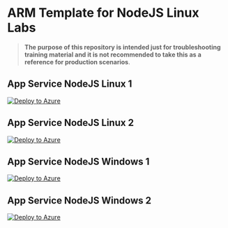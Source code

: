 # ARM Template for NodeJS Linux Labs

> **The purpose of this repository is intended just for troubleshooting training material and it is not recommended to take this as a reference for production scenarios**.

## App Service NodeJS Linux 1

[![Deploy to Azure](https://aka.ms/deploytoazurebutton)](https%3A%2F%2Fraw.githubusercontent.com%2Fedisga%2Ftest-labs%2Fmaster%2Fnodejs-linux-1.json)


## App Service NodeJS Linux 2

[![Deploy to Azure](https://aka.ms/deploytoazurebutton)](https://portal.azure.com/#create/Microsoft.Template/uri/https%3A%2F%2Fraw.githubusercontent.com%2Fazureossd%2Farm-templates-nodejs%2Fmaster%2Fnodejs-linux-2.json)


## App Service NodeJS Windows 1

[![Deploy to Azure](https://aka.ms/deploytoazurebutton)](https://portal.azure.com/#create/Microsoft.Template/uri/https%3A%2F%2Fraw.githubusercontent.com%2Fazureossd%2Farm-templates-nodejs%2Fmaster%2Fnodejs-windows-1.json)


## App Service NodeJS Windows 2

[![Deploy to Azure](https://aka.ms/deploytoazurebutton)](https://portal.azure.com/#create/Microsoft.Template/uri/https%3A%2F%2Fraw.githubusercontent.com%2Fazureossd%2Farm-templates-nodejs%2Fmaster%2Fnodejs-windows-2.json)

